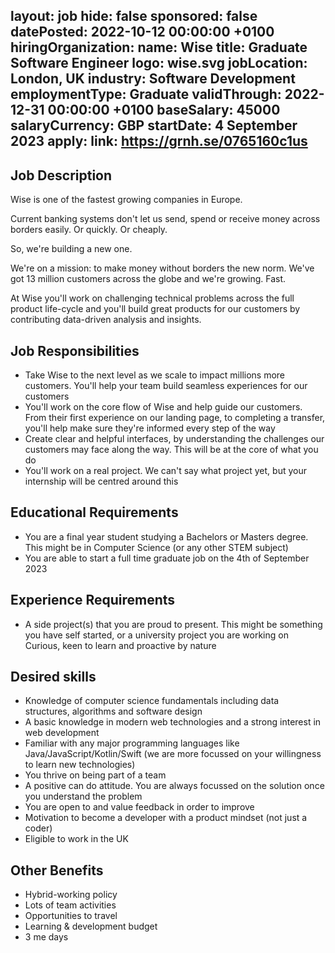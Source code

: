layout: job
hide: false
sponsored: false
datePosted: 2022-10-12 00:00:00 +0100
hiringOrganization:
  name: Wise
title: Graduate Software Engineer
logo: wise.svg
jobLocation: London, UK
industry: Software Development
employmentType: Graduate
validThrough: 2022-12-31 00:00:00 +0100
baseSalary: 45000
salaryCurrency: GBP
startDate: 4 September 2023
apply:
  link: https://grnh.se/0765160c1us
---

## Job Description

Wise is one of the fastest growing companies in Europe. 

Current banking systems don't let us send, spend or receive money across borders easily. Or quickly. Or cheaply. 

So, we're building a new one.

We're on a mission: to make money without borders the new norm. We've got 13 million customers across the globe and we're growing. Fast.

At Wise you'll work on challenging technical problems across the full product life-cycle and you'll build great products for our customers by contributing data-driven analysis and insights.

## Job Responsibilities

- Take Wise to the next level as we scale to impact millions more customers. You'll help your team build seamless experiences for our customers
- You'll work on the core flow of Wise and help guide our customers. From their first experience on our landing page, to completing a transfer, you'll help make sure they're informed every step of the way
- Create clear and helpful interfaces, by understanding the challenges our customers may face along the way. This will be at the core of what you do
- You'll work on a real project. We can't say what project yet, but your internship will be centred around this

## Educational Requirements

- You are a final year student studying a Bachelors or Masters degree. This might be in Computer Science (or any other STEM subject)
- You are able to start a full time graduate job on the 4th of September 2023

## Experience Requirements

- A side project(s) that you are proud to present. This might be something you have self started, or a university project you are working on
Curious, keen to learn and proactive by nature

## Desired skills
- Knowledge of computer science fundamentals including data structures, algorithms and software design
-  A basic knowledge in modern web technologies and a strong interest in web development
- Familiar with any major programming languages like Java/JavaScript/Kotlin/Swift (we are more focussed on your willingness to learn new technologies)
- You thrive on being part of a team
- A positive can do attitude. You are always focussed on the solution once you understand the problem
- You are open to and value feedback in order to improve
- Motivation to become a developer with a product mindset (not just a coder)
- Eligible to work in the UK

## Other Benefits
- Hybrid-working policy
- Lots of team activities
- Opportunities to travel
- Learning & development budget
- 3 me days 


